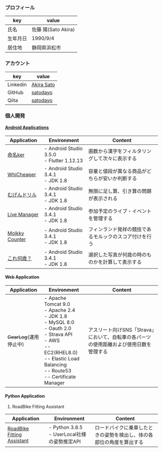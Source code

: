 ### プロフィール

| key   | value |
|------|------------------|
| 氏名   | 佐藤 陽(Sato Akira) |
| 生年月日 | 1990/9/4         |
| 居住地  | 静岡県浜松市           |

### アカウント

| key      |value                                               |
|----------|----------------------------------------------------|
| Linkedin | [Akira Sato](https://www.linkedin.com/in/stakr94/) |
| GitHub   | [satodayo](https://github.com/satodayo)            |
| Qiita    | [satodayo](https://qiita.com/satodayo)             |

### 個人開発

#### [Android Applications](https://play.google.com/store/apps/developer?id=Satoda)

| Application                                                                                       | Environment                              | Content                     |
|---------------------------------------------------------------------------------------------------|------------------------------------------|-----------------------------|
| [命名ker](https://play.google.com/store/apps/details?id=name.todayo.childnaming&hl=ja)              | - Android Studio 3.5.0<br/>- Flutter 1.12.13 | 画数から漢字をフィルタリングして次々に表示する     |
| [WhiCheaper](https://play.google.com/store/apps/details?id=jp.satoda.whicheaper&hl=jp)            | - Android Studio 3.4.1<br/>- JDK 1.8         | 容量と値段が異なる商品がどちらが安いか判断する     |
| [むげんドリル](https://play.google.com/store/apps/details?id=com.satodayo.calc&hl=jp)                   | - Android Studio 3.4.1<br/>- JDK 1.8         | 無限に足し算、引き算の問題が表示される         |
| [Live Manager](https://play.google.com/store/apps/details?id=com.satodayo.ticketmanagement&hl=jp) | - Android Studio 3.4.1<br/>- JDK 1.8         | 参加予定のライブ・イベントを管理する          |
| [Molkky Counter](https://play.google.com/store/apps/details?id=com.satodayo.molkkycounter&hl=ja)  | - Android Studio 3.4.1<br/>- JDK 1.8         | フィンランド発祥の競技であるモルックのスコア付けを行う |
| [これ何歳？](https://play.google.com/store/apps/details?id=com.satodayo.howoldareyou&hl=ja)            | - Android Studio 3.4.1<br/>- JDK 1.8         | 選択した写真が何歳の時のものかを計算して表示する    |

#### Web Application

| Application                                             | Environment                                                                                                                                                                             | Content                                          |
|---------------------------------------------------------|-----------------------------------------------------------------------------------------------------------------------------------------------------------------------------------------|--------------------------------------------------|
| ~~GearLog~~(運用停止中) | - Apache Tomcat 9.0<br/>- Apache 2.4<br/>- JDK 1.8<br/>- MySQL 8.0<br/>- Oauth 2.0<br/>- Strava API<br/>- AWS<br/>-- EC2(RHEL8.0)<br/>-- Elastic Load Balancing<br/>-- Route53<br/>-- Certificate Manager | アスリート向けSNS「Strava」において、⾃転⾞の各パーツの使⽤距離および使用⽇数を管理する |

#### Python Application

1. RoadBike Fitting Assistant

| Application                                                                        | Environment                         | Content                            |
|------------------------------------------------------------------------------------|-------------------------------------|------------------------------------|
| [RoadBike Fitting Assistant](https://github.com/satodayo/RoadBikeFittingAssistant) | - Python 3.8.5<br/>- UserLocal社様の姿勢推定API | ロードバイクに乗車したときの姿勢を検出し、体の各部位の角度を算出する |
